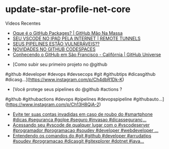 # update-star-profile-net-core

Videos Recentes
<!-- YOUTUBE:START -->
- [Oque é o GitHub Packages? | GitHub Mão Na Massa](https://www.youtube.com/watch?v=Ccb91tlx7iw)
- [SEU VSCODE NO IPAD PELA INTERNET | REMOTE TUNNELS](https://www.youtube.com/watch?v=T9HUeV4ADxQ)
- [SEUS PIPELINES ESTÃO VULNERÁVEIS??](https://www.youtube.com/watch?v=xFfHoBXdchg)
- [NOVIDADES NO GITHUB CODESPACES](https://www.youtube.com/watch?v=t6LyOl_cF-s)
- [Conhecendo o GitHub em São Francisco - Califórnia | GitHub Universe](https://www.youtube.com/watch?v=COGuIxyQV74)
<!-- YOUTUBE:END -->

<!-- INSTA:START -->
- [Como subir seu primeiro projeto no @github 

#github #developer #devops #devsecops #git #githubtips #dicasgithub #dicasg...](https://www.instagram.com/p/Ch4dbR1Dk-K)
- [Você protege seus pipelines do @github #actions ?

#github #githubactions #devops #pipelines #devopspipeline #githubauto...](https://www.instagram.com/p/Ch13H8QjA-2)
- [Evite ter suas contas invadidas em caso de roubo do #smartphone #dicas #seguranca #golpe #seguro #invasao #dicasseguranç...](https://www.instagram.com/p/ChcNPxbjSc3)
- [Acessando seu #vscode de qualquer lugar com o #vscodeserver  #programador #programacao #soudev #developer #webdeveloper ...](https://www.instagram.com/p/ChZjbvijpif)
- [Entendendo os comandos do #git  #github #developer #arrudatips #soudev #programacao #dicasgit #gitexplorer #dotnet #java...](https://www.instagram.com/p/ChW_wwhjd9K)
<!-- INSTA:END -->
